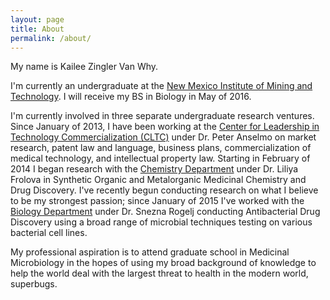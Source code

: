 ```yaml
---
layout: page
title: About
permalink: /about/
---
```

My name is Kailee Zingler Van Why.

I'm currently an undergraduate at the [New Mexico Institute of Mining and
Technology](https://en.wikipedia.org/wiki/New_Mexico_Institute_of_Mining_and_Technology).
I will receive my BS in Biology in May of 2016.

I'm currently involved in three separate undergraduate research ventures.  Since
January of 2013, I have been working at the [Center for Leadership in Technology
Commercialization (CLTC)](http://management.nmt.edu/cltc/) under Dr. Peter
Anselmo on market research, patent law and language, business plans,
commercialization of medical technology, and intellectual property law.
Starting in February of 2014 I began research with the [Chemistry
Department](http://infohost.nmt.edu/~chem/) under Dr. Liliya Frolova in
Synthetic Organic and Metalorganic Medicinal Chemistry and Drug Discovery. I've
recently begun conducting research on what I believe to be my strongest passion;
since January of 2015 I've worked with the [Biology
Department](http://infohost.nmt.edu/~biology/) under Dr. Snezna Rogelj
conducting Antibacterial Drug Discovery using a broad range of microbial
techniques testing on various bacterial cell lines.

My professional aspiration is to attend graduate school in Medicinal
Microbiology in the hopes of using my broad background of knowledge to help the
world deal with the largest threat to health in the modern world, superbugs.
